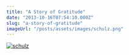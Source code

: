 ```yaml
---
title: "A Story of Gratitude"
date: "2013-10-16T07:54:10.000Z"
slug: "a-story-of-gratitude"
imageUrl: "/posts/assets/images/schulz.png"
---
```


[![schulz](https://i0.wp.com/santonino-nz.org/wp-content/uploads/2014/02/schulz.png?resize=881%2C630)](https://i0.wp.com/santonino-nz.org/wp-content/uploads/2014/02/schulz.png)